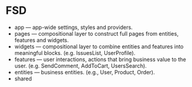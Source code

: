 # FSD
- app — app-wide settings, styles and providers.
- pages — compositional layer to construct full pages from entities, features and widgets.
- widgets — compositional layer to combine entities and features into meaningful blocks. (e.g. IssuesList, UserProfile).
- features — user interactions, actions that bring business value to the user. (e.g. SendComment, AddToCart, UsersSearch).
- entities — business entities. (e.g., User, Product, Order).
- shared 